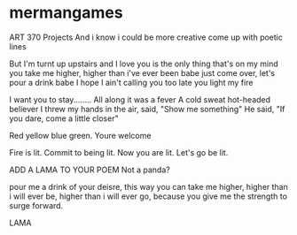 # mermangames
ART 370 Projects
And i know i could be more creative
come up with poetic lines

But I'm turnt up upstairs and I love you
is the only thing that's on my mind
you take me higher, higher than i've ever been babe
just come over, let's pour a drink babe
I hope I ain't calling you too late
you light my fire


I want you to stay........
All along it was a fever
A cold sweat hot-headed believer
I threw my hands in the air, said, "Show me something"
He said, "If you dare, come a little closer" 


Red yellow blue green. Youre welcome 


Fire is lit.
Commit to being lit.
Now you are lit.
Let's go be lit.


ADD A LAMA TO YOUR POEM
Not a panda?

pour me a drink of your deisre,
this way you can take me higher,
higher than i will ever be,
higher than i will ever go,
because you give me the strength to surge forward.

LAMA

